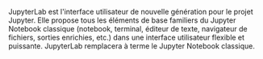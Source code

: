 JupyterLab est l'interface utilisateur de nouvelle génération pour le projet Jupyter. Elle propose tous les éléments de base familiers du Jupyter Notebook classique (notebook, terminal, éditeur de texte, navigateur de fichiers, sorties enrichies, etc.) dans une interface utilisateur flexible et puissante. JupyterLab remplacera à terme le Jupyter Notebook classique.
